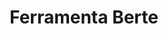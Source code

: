 ---
title: "Ferramenta Berte"
url: /ciudad-autonoma-de-buenos-aires/ferramenta-berte/
shop: Eisenwaren
---